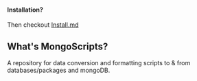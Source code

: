 #### Installation?
Then checkout [Install.md](https://github.com/alan-cugler/MongoScripts/blob/master/Install.md)

## What's MongoScripts?
A repository for data conversion and formatting scripts to & from databases/packages and mongoDB.
